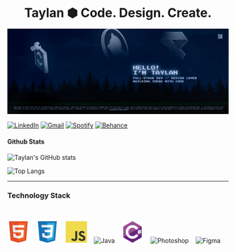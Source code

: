 #  <h1 align="center">Taylan ⬢ Code. Design. Create.</h1>

![Banner](./git.png)


[![LinkedIn](https://img.shields.io/badge/LinkedIn-%230077B5.svg?&style=for-the-badge&logo=linkedin&logoColor=white)](https://www.linkedin.com/in/taylansilva04/)
[![Gmail](https://img.shields.io/badge/Gmail-D14836?style=for-the-badge&logo=gmail&logoColor=white)](mailto:taylansilva0402@gmail.com)
[![Spotify](https://img.shields.io/badge/Spotify-1DB954?style=for-the-badge&logo=spotify&logoColor=white)](https://open.spotify.com/user/31vdbvdbrbqaoio7quj6fgmjqxpi?si=kaw2rn2ETCqnRcua5H0mUA)
[![Behance](https://img.shields.io/badge/Behance-1769ff?style=for-the-badge&logo=behance&logoColor=white)](https://www.behance.net/iuzz)

#### Github Stats

![Taylan's GitHub stats](https://github-readme-stats.vercel.app/api?username=taylan04&show_icons=true&theme=dark&count_private=true)

![Top Langs](https://github-readme-stats.vercel.app/api/top-langs/?username=taylan04&layout=compact&theme=dark)

--- 

<h3 align="left">Technology Stack</h3>
<br>
<p align="left">
  <img src="https://raw.githubusercontent.com/devicons/devicon/master/icons/html5/html5-original.svg" alt="HTML5" width="50" height="50"/>
  &nbsp;&nbsp;
  <img src="https://raw.githubusercontent.com/devicons/devicon/master/icons/css3/css3-original.svg" alt="CSS3" width="50" height="50"/>
  &nbsp;&nbsp;
  <img src="https://raw.githubusercontent.com/devicons/devicon/master/icons/javascript/javascript-original.svg" alt="JavaScript" width="50" height="50"/>
  &nbsp;&nbsp;
  <img src="https://cdn-icons-png.flaticon.com/512/3291/3291669.png" alt="Java" width="50" height="50"/>
  &nbsp;&nbsp;
  <img src="https://raw.githubusercontent.com/devicons/devicon/master/icons/csharp/csharp-original.svg" alt="C#" width="50" height="50"/>
  &nbsp;&nbsp;
  <img src="https://cdn-icons-png.flaticon.com/512/5968/5968520.png" alt="Photoshop" width="50" height="50"/>
  &nbsp;&nbsp;
  <img src="https://miro.medium.com/v2/resize:fit:1400/1*6XgfDCVn81AYX68Xvd2I-g@2x.png" alt="Figma" width="50" height="50"/>
</p>





